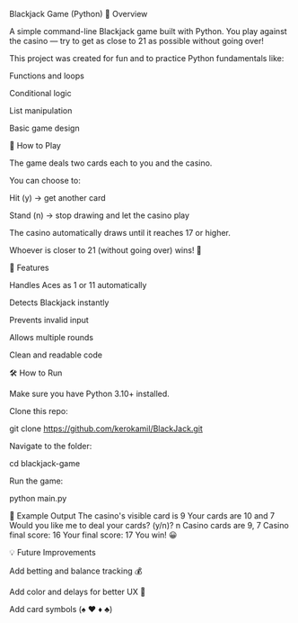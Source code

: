 Blackjack Game (Python)
🎯 Overview

A simple command-line Blackjack game built with Python.
You play against the casino — try to get as close to 21 as possible without going over!

This project was created for fun and to practice Python fundamentals like:

Functions and loops

Conditional logic

List manipulation

Basic game design

🚀 How to Play

The game deals two cards each to you and the casino.

You can choose to:

Hit (y) → get another card

Stand (n) → stop drawing and let the casino play

The casino automatically draws until it reaches 17 or higher.

Whoever is closer to 21 (without going over) wins! 🎉

🧩 Features

Handles Aces as 1 or 11 automatically

Detects Blackjack instantly

Prevents invalid input

Allows multiple rounds

Clean and readable code

🛠️ How to Run

Make sure you have Python 3.10+ installed.

Clone this repo:

git clone https://github.com/kerokamil/BlackJack.git


Navigate to the folder:

cd blackjack-game


Run the game:

python main.py

🧠 Example Output
The casino's visible card is 9
Your cards are 10 and 7
Would you like me to deal your cards? (y/n)? n
Casino cards are 9, 7
Casino final score: 16
Your final score: 17
You win! 😀

💡 Future Improvements

Add betting and balance tracking 💰

Add color and delays for better UX 🎨

Add card symbols (♠️ ♥️ ♦️ ♣️)

